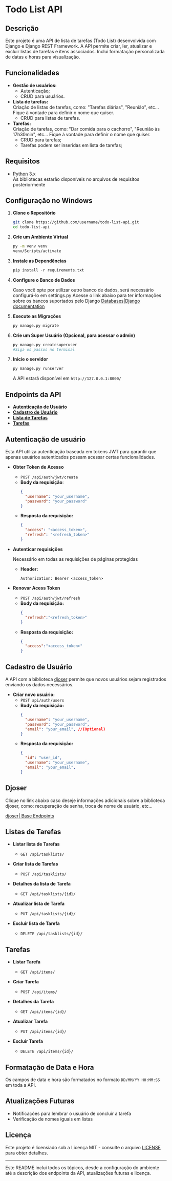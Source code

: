 # Todo List API

## Descrição

Este projeto é uma API de lista de tarefas (Todo List) desenvolvida com Django e Django REST Framework. A API permite criar, ler, atualizar e excluir listas de tarefas e itens associados. Inclui formatação personalizada de datas e horas para visualização.

## Funcionalidades

- **Gestão de usuários:**
  - Autenticação;
  - CRUD para usuários.
- **Lista de tarefas:**  
  Criação de listas de tarefas, como: "Tarefas diárias", "Reunião", etc... Fique à vontade para definir o nome que quiser.
  - CRUD para listas de tarefas.
- **Tarefas:**  
  Criação de tarefas, como: "Dar comida para o cachorro", "Reunião às 17h30min", etc... Fique à vontade para definir o nome que quiser.
    - CRUD para tarefas;
    - Tarefas podem ser inseridas em lista de tarefas;

## Requisitos
- [Python](https://www.python.org/downloads/) 3.x  
As bibliotecas estarão disponíveis no arquivos de requisitos posteriormente

## Configuração no Windows

1. **Clone o Repositório**

   ```bash
   git clone https://github.com/username/todo-list-api.git
   cd todo-list-api
   ```

2. **Crie um Ambiente Virtual**
    ```bash
    py -m venv venv
    venv/Scripts/activate
    ```

3. **Instale as Dependências**
    ```python
    pip install -r requirements.txt
    ```

4. **Configure o Banco de Dados**

    Caso você opte por utilizar outro banco de dados, será necessário configurá-lo em settings.py
    Acesse o link abaixo para ter informações sobre os bancos suportados pelo Django
    [Databases|Django documentation](https://docs.djangoproject.com/en/5.1/ref/databases/)

5. **Execute as Migrações**
    ```python
    py manage.py migrate
    ```

6. **Crie um Super Usuário (Opcional, para acessar o admin)**
    ```python
    py manage.py createsuperuser
    #Siga os passos no terminal
    ```

7. **Inicie o servidor**
    ```python
    py manage.py runserver
    ```

    A API estará disponível em `http://127.0.0.1:8000/`

## Endpoints da API
- **[Autenticação de Usuário](#autenticação-de-usuário)**
- **[Cadastro de Usuário](#cadastro-de-usuário)**
- **[Lista de Tarefas](#listas-de-tarefas)**
- **[Tarefas](#itens)**

## Autenticação de usuário
Esta API utiliza autenticação baseada em tokens JWT para garantir que apenas usuários autenticados possam acessar certas funcionalidades.

- **Obter Token de Acesso**
  - `POST /api/auth/jwt/create`
  - **Body da requisição**:
    ```json
    {
      "username": "your_username",
      "password": "your_password"
    }
    ```
  - **Resposta da requisição:**
    ```json
    {
      "access": "<access_token>",
      "refresh": "<refresh_token>"
    }
    ```
- **Autenticar requisições**

  Necessário em todas as requisições de páginas protegidas
  - **Header:**
    ```http
    Authorization: Bearer <access_token>
    ```

- **Renovar Acess Token**
  - `POST /api/auth/jwt/refresh`
  - **Body da requisição:**
    ```json
    {
      "refresh":"<refresh_token>"
    }
    ```
  - **Resposta da requisição:**
    ```json
    {
      "access":"<access_token>"
    }
    ```
  
## Cadastro de Usuário
A API com  a biblioteca [djoser](https://djoser.readthedocs.io/en/latest/) permite que novos usuários sejam registrados enviando os dados necessários.
- **Criar novo usuário:**
  - `POST api/auth/users`
  - **Body da requisição:**
    ```json
    {
      "username": "your_username",
      "password": "your_password",
      "email": "your_email", //(Optional)
    }
    ```
  - **Resposta da requisição:**
    ```json
    {
      "id": "user_id",
      "username": "your_username",
      "email": "your_email",
    }
    ```

## Djoser
Clique no link abaixo caso deseje informações adicionais sobre a biblioteca djoser, como: recuperação de senha, troca de nome de usuário, etc...

[djoser| Base Endpoints](https://djoser.readthedocs.io/en/latest/base_endpoints.html)

## Listas de Tarefas

- **Listar lista de Tarefas**
  - `GET /api/tasklists/`

- **Criar lista de Tarefas**
  - `POST /api/tasklists/`

- **Detalhes da lista de Tarefa**
  - `GET /api/tasklists/{id}/`

- **Atualizar lista de Tarefa**
  - `PUT /api/tasklists/{id}/`

- **Excluir lista de Tarefa**
  - `DELETE /api/tasklists/{id}/`

## Tarefas

- **Listar Tarefa**
  - `GET /api/items/`

- **Criar Tarefa**
  - `POST /api/items/`

- **Detalhes da Tarefa**
  - `GET /api/items/{id}/`

- **Atualizar Tarefa**
  - `PUT /api/items/{id}/`

- **Excluir Tarefa**
  - `DELETE /api/items/{id}/`

## Formatação de Data e Hora
Os campos de data e hora são formatados no formato `DD/MM/YY HH:MM:SS` em toda a API.

## Atualizações Futuras
- Notificações para lembrar o usuário de concluir a tarefa
- Verificação de nomes iguais em listas

## Licença
Este projeto é licensiado sob a Licença MIT - consulte o arquivo [LICENSE](LICENSE) para obter detalhes.

---

Este README inclui todos os tópicos, desde a configuração do ambiente até a descrição dos endpoints da API, atualizações futuras e licença.

